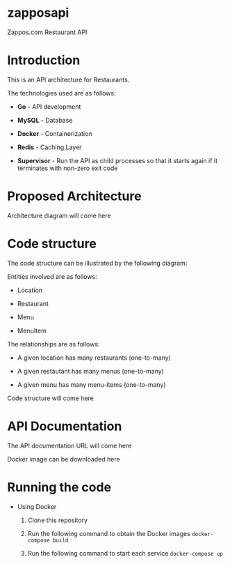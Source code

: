 # zapposapi
Zappos.com Restaurant API

# Introduction

This is an API architecture for Restaurants.

The technologies used are as follows:

- **Go** - API development

- **MySQL** - Database

- **Docker** - Containerization

- **Redis** - Caching Layer

- **Supervisor** - Run the API as child processes so that it starts again if it terminates with non-zero exit code

# Proposed Architecture

Architecture diagram will come here

# Code structure

The code structure can be illustrated by the following diagram:


Entities involved are as follows:

- Location

- Restaurant

- Menu

- MenuItem

The relationships are as follows:

- A given location has many restaurants (one-to-many)

- A given restautant has many menus (one-to-many)

- A given menu has many menu-items (one-to-many)

Code structure will come here

# API Documentation

The API documentation URL will come here

Docker image can be downloaded here

# Running the code
- Using Docker
	1. Clone this repository

	2. Run the following command to obtain the Docker images
		`docker-compose build`

	3. Run the following command to start each service
		`docker-compose up`
